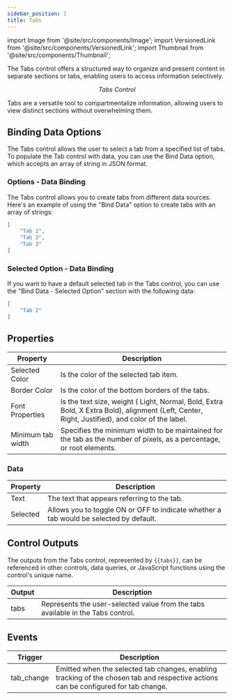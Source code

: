 ```yaml
---
sidebar_position: 1
title: Tabs 
---
```


import Image from '@site/src/components/Image';
import VersionedLink from '@site/src/components/VersionedLink';
import Thumbnail from '@site/src/components/Thumbnail';

The Tabs control offers a structured way to organize and present content in separate sections or tabs, enabling users to access information selectively.

<figure>
  <Thumbnail src="/img/reference/controls/tab/preview.png" alt="Tabs Control" />
  <figcaption align = "center"><i>Tabs Control</i></figcaption>
</figure>


Tabs are a versatile tool to compartmentalize information, allowing users to view distinct sections without overwhelming them.

## Binding Data Options

The Tabs control allows the user to select a tab from a specified list of tabs. To populate the Tab control with data, you can use the Bind Data option, which accepts an array of string in JSON format.

### Options - Data Binding

The Tabs control allows you to create tabs from different data sources. Here's an example of using the "Bind Data" option to create tabs with an array of strings:

```json
[
    "Tab 1",
    "Tab 2",
    "Tab 3"
]
```

### Selected Option - Data Binding

If you want to have a default selected tab in the Tabs control, you can use the "Bind Data - Selected Option" section with the following data:

```json
[
    "Tab 2"
]
```


## Properties

| Property       | Description                                                                                                                |
|----------------|----------------------------------------------------------------------------------------------------------------------------|
| Selected Color | Is the color of the selected tab item. |
| Border Color   | Is the color of the bottom borders of the tabs. |
| Font Properties | Is the text size, weight ( Light, Normal, Bold, Extra Bold, X Extra Bold), alignment (Left, Center, Right, Justified), and color of the label. |
| Minimum tab width | Specifies the minimum width to be maintained for the tab as the number of pixels, as a percentage, or root elements. |

### Data

| Property | Description |
|----------|-------------|
| Text | The text that appears referring to the tab. |
| Selected | Allows you to toggle ON or OFF to indicate whether a tab would be selected by default. |


## Control Outputs

The outputs from the Tabs control, represented by `{{tabs}}`, can be referenced in other controls, data queries, or JavaScript functions using the control's unique name.

| Output       | Description                                                                                      |
|--------------|--------------------------------------------------------------------------------------------------|
| tabs         | Represents the user-selected value from the tabs available in the Tabs control.                  |

## Events

| Trigger     | Description                                                                                    |
|-------------|-----------------------------------------------------------------------------------------------|
| tab_change  | Emitted when the selected tab changes, enabling tracking of the chosen tab and respective actions can be configured for tab change.                   |


